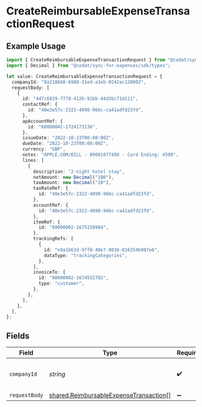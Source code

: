 # CreateReimbursableExpenseTransactionRequest

## Example Usage

```typescript
import { CreateReimbursableExpenseTransactionRequest } from "@codat/sync-for-expenses/sdk/models/operations";
import { Decimal } from "@codat/sync-for-expenses/sdk/types";

let value: CreateReimbursableExpenseTransactionRequest = {
  companyId: "8a210b68-6988-11ed-a1eb-0242ac120002",
  requestBody: [
    {
      id: "4d7c6929-7770-412b-91bb-44d3bc71d111",
      contactRef: {
        id: "40e3e57c-2322-4898-966c-ca41adfd23fd",
      },
      apAccountRef: {
        id: "8000004C-1724173136",
      },
      issueDate: "2022-10-23T00:00:00Z",
      dueDate: "2022-10-23T00:00:00Z",
      currency: "GBP",
      notes: "APPLE.COM/BILL - 09001077498 - Card Ending: 4590",
      lines: [
        {
          description: "2-night hotel stay",
          netAmount: new Decimal("100"),
          taxAmount: new Decimal("20"),
          taxRateRef: {
            id: "40e3e57c-2322-4898-966c-ca41adfd23fd",
          },
          accountRef: {
            id: "40e3e57c-2322-4898-966c-ca41adfd23fd",
          },
          itemRef: {
            id: "80000002-1675158984",
          },
          trackingRefs: [
            {
              id: "e9a1b63d-9ff0-40e7-8038-016354b987e6",
              dataType: "trackingCategories",
            },
          ],
          invoiceTo: {
            id: "80000002-1674552702",
            type: "customer",
          },
        },
      ],
    },
  ],
};
```

## Fields

| Field                                                                                                   | Type                                                                                                    | Required                                                                                                | Description                                                                                             | Example                                                                                                 |
| ------------------------------------------------------------------------------------------------------- | ------------------------------------------------------------------------------------------------------- | ------------------------------------------------------------------------------------------------------- | ------------------------------------------------------------------------------------------------------- | ------------------------------------------------------------------------------------------------------- |
| `companyId`                                                                                             | *string*                                                                                                | :heavy_check_mark:                                                                                      | Unique identifier for a company.                                                                        | 8a210b68-6988-11ed-a1eb-0242ac120002                                                                    |
| `requestBody`                                                                                           | [shared.ReimbursableExpenseTransaction](../../../sdk/models/shared/reimbursableexpensetransaction.md)[] | :heavy_minus_sign:                                                                                      | N/A                                                                                                     |                                                                                                         |